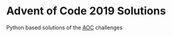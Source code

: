 # Advent of Code 2019 Solutions

Python based solutions of the [AOC](https://adventofcode.com/2019) challenges